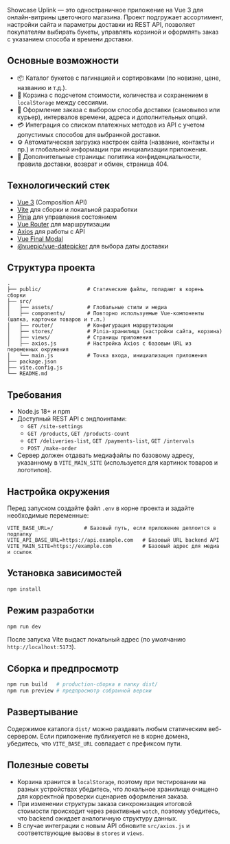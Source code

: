 Showcase Uplink — это одностраничное приложение на Vue 3 для онлайн-витрины цветочного магазина. 
Проект подгружает ассортимент, настройки сайта и параметры доставки из REST API, позволяет 
покупателям выбирать букеты, управлять корзиной и оформлять заказ с указанием способа и времени доставки.

## Основные возможности
- 📦 Каталог букетов с пагинацией и сортировками (по новизне, цене, названию и т.д.).
- 🛒 Корзина с подсчетом стоимости, количества и сохранением в `localStorage` между сессиями.
- 🚚 Оформление заказа с выбором способа доставки (самовывоз или курьер), интервалов времени, адреса и дополнительных опций.
- 💳 Интеграция со списком платежных методов из API с учетом допустимых способов для выбранной доставки.
- ⚙️ Автоматическая загрузка настроек сайта (название, контакты и пр.) и глобальной информации при инициализации приложения.
- 🧭 Дополнительные страницы: политика конфиденциальности, правила доставки, возврат и обмен, страница 404.

## Технологический стек
- [Vue 3](https://vuejs.org/) (Composition API)
- [Vite](https://vitejs.dev/) для сборки и локальной разработки
- [Pinia](https://pinia.vuejs.org/) для управления состоянием
- [Vue Router](https://router.vuejs.org/) для маршрутизации
- [Axios](https://axios-http.com/) для работы с API
- [Vue Final Modal](https://vue-final-modal.org/)
- [@vuepic/vue-datepicker](https://vuepic.github.io/vue-datepicker/) для выбора даты доставки

## Структура проекта
```
.
├── public/               # Статические файлы, попадают в корень сборки
├── src/
│   ├── assets/           # Глобальные стили и медиа
│   ├── components/       # Повторно используемые Vue-компоненты (шапка, карточки товаров и т.п.)
│   ├── router/           # Конфигурация маршрутизации
│   ├── stores/           # Pinia-хранилища (настройки сайта, корзина)
│   ├── views/            # Страницы приложения
│   ├── axios.js          # Настройка Axios с базовым URL из переменных окружения
│   └── main.js           # Точка входа, инициализация приложения
├── package.json
├── vite.config.js
└── README.md
```

## Требования
- Node.js 18+ и npm
- Доступный REST API с эндпоинтами:
  - `GET /site-settings`
  - `GET /products`, `GET /products-count`
  - `GET /deliveries-list`, `GET /payments-list`, `GET /intervals`
  - `POST /make-order`
- Сервер должен отдавать медиафайлы по базовому адресу, указанному в `VITE_MAIN_SITE` (используется для картинок товаров и логотипов).

## Настройка окружения
Перед запуском создайте файл `.env` в корне проекта и задайте необходимые переменные:
```env
VITE_BASE_URL=/          # Базовый путь, если приложение деплоится в подпапку
VITE_API_BASE_URL=https://api.example.com   # Базовый URL backend API
VITE_MAIN_SITE=https://example.com          # Базовый адрес для медиа и ссылок
```

## Установка зависимостей
```bash
npm install
```

## Режим разработки
```bash
npm run dev
```
После запуска Vite выдаст локальный адрес (по умолчанию `http://localhost:5173`).

## Сборка и предпросмотр
```bash
npm run build   # production-сборка в папку dist/
npm run preview # предпросмотр собранной версии
```

## Развертывание
Содержимое каталога `dist/` можно раздавать любым статическим веб-сервером. 
Если приложение публикуется не в корне домена, убедитесь, что `VITE_BASE_URL` совпадает с префиксом пути.

## Полезные советы
- Корзина хранится в `localStorage`, поэтому при тестировании на разных устройствах 
  убедитесь, что локальное хранилище очищено для корректной проверки сценариев оформления заказа.
- При изменении структуры заказа синхронизация итоговой стоимости происходит через реактивные `watch`, 
  поэтому убедитесь, что backend ожидает аналогичную структуру данных.
- В случае интеграции с новым API обновите `src/axios.js` и соответствующие вызовы в `stores` и `views`.

